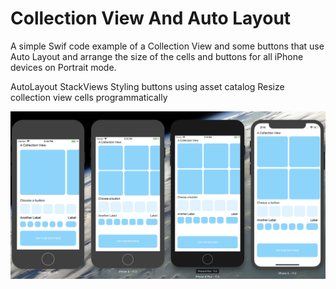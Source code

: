# Collection View And Auto Layout

A simple Swif code example of a Collection View and some buttons that use Auto Layout and arrange the size of the cells and buttons for all iPhone devices on Portrait mode.

AutoLayout
StackViews
Styling buttons using asset catalog 
Resize collection view cells programmatically 

![Example](https://github.com/ricardovdf/CollectionViewAndAutoLayout/blob/master/Screen%20Shot%202018-04-18%20at%2015.14.40.png)
